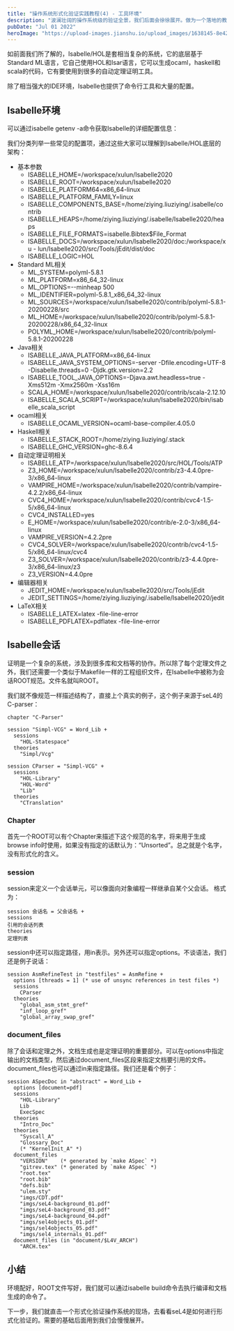 ```yaml
---
title: "操作系统形式化验证实践教程(4) - 工具环境"
description: "波澜壮阔的操作系统级的验证全景，我们后面会徐徐展开。做为一个落地的教程，我们千里之行始于足下，先从Isabelle/HOL工具的使用开始说起。"
pubDate: "Jul 01 2022"
heroImage: "https://upload-images.jianshu.io/upload_images/1638145-8e4275af60afb16e.png?imageMogr2/auto-orient/strip%7CimageView2/2/w/1240"
---
```


如前面我们所了解的，Isabelle/HOL是套相当复杂的系统，它的底层基于Standard ML语言，它自己使用HOL和Isar语言，它可以生成ocaml，haskell和scala的代码，它有要使用到很多的自动定理证明工具。

除了相当强大的IDE环境，Isabelle也提供了命令行工具和大量的配置。

## Isabelle环境

可以通过isabelle getenv -a命令获取Isabelle的详细配置信息：

我们分类列举一些常见的配置项，通过这些大家可以理解到Isabelle/HOL底层的架构：

- 基本参数
  - ISABELLE_HOME=/workspace/xulun/Isabelle2020
  - ISABELLE_ROOT=/workspace/xulun/Isabelle2020
  - ISABELLE_PLATFORM64=x86_64-linux
  - ISABELLE_PLATFORM_FAMILY=linux
  - ISABELLE_COMPONENTS_BASE=/home/ziying.liuziying/.isabelle/contrib
  - ISABELLE_HEAPS=/home/ziying.liuziying/.isabelle/Isabelle2020/heaps
  - ISABELLE_FILE_FORMATS=isabelle.Bibtex$File_Format
  - ISABELLE_DOCS=/workspace/xulun/Isabelle2020/doc:/workspace/xu  - lun/Isabelle2020/src/Tools/jEdit/dist/doc
  - ISABELLE_LOGIC=HOL
- Standard ML相关
  - ML_SYSTEM=polyml-5.8.1
  - ML_PLATFORM=x86_64_32-linux
  - ML_OPTIONS=--minheap 500
  - ML_IDENTIFIER=polyml-5.8.1_x86_64_32-linux
  - ML_SOURCES=/workspace/xulun/Isabelle2020/contrib/polyml-5.8.1-20200228/src
  - ML_HOME=/workspace/xulun/Isabelle2020/contrib/polyml-5.8.1-20200228/x86_64_32-linux
  - POLYML_HOME=/workspace/xulun/Isabelle2020/contrib/polyml-5.8.1-20200228
- Java相关
  - ISABELLE_JAVA_PLATFORM=x86_64-linux
  - ISABELLE_JAVA_SYSTEM_OPTIONS=-server -Dfile.encoding=UTF-8 -Disabelle.threads=0 -Djdk.gtk.version=2.2
  - ISABELLE_TOOL_JAVA_OPTIONS=-Djava.awt.headless=true -Xms512m -Xmx2560m -Xss16m
  - SCALA_HOME=/workspace/xulun/Isabelle2020/contrib/scala-2.12.10
  - ISABELLE_SCALA_SCRIPT=/workspace/xulun/Isabelle2020/bin/isabelle_scala_script
- ocaml相关
  - ISABELLE_OCAML_VERSION=ocaml-base-compiler.4.05.0
- Haskell相关
  - ISABELLE_STACK_ROOT=/home/ziying.liuziying/.stack
  - ISABELLE_GHC_VERSION=ghc-8.6.4
- 自动定理证明相关
  - ISABELLE_ATP=/workspace/xulun/Isabelle2020/src/HOL/Tools/ATP
  - Z3_HOME=/workspace/xulun/Isabelle2020/contrib/z3-4.4.0pre-3/x86_64-linux
  - VAMPIRE_HOME=/workspace/xulun/Isabelle2020/contrib/vampire-4.2.2/x86_64-linux
  - CVC4_HOME=/workspace/xulun/Isabelle2020/contrib/cvc4-1.5-5/x86_64-linux
  - CVC4_INSTALLED=yes
  - E_HOME=/workspace/xulun/Isabelle2020/contrib/e-2.0-3/x86_64-linux
  - VAMPIRE_VERSION=4.2.2pre
  - CVC4_SOLVER=/workspace/xulun/Isabelle2020/contrib/cvc4-1.5-5/x86_64-linux/cvc4
  - Z3_SOLVER=/workspace/xulun/Isabelle2020/contrib/z3-4.4.0pre-3/x86_64-linux/z3
  - Z3_VERSION=4.4.0pre
- 编辑器相关
  - JEDIT_HOME=/workspace/xulun/Isabelle2020/src/Tools/jEdit
  - JEDIT_SETTINGS=/home/ziying.liuziying/.isabelle/Isabelle2020/jedit
- LaTeX相关
  - ISABELLE_LATEX=latex -file-line-error
  - ISABELLE_PDFLATEX=pdflatex -file-line-error

## Isabelle会话

证明是一个复杂的系统，涉及到很多库和文档等的协作。所以除了每个定理文件之外，我们还需要一个类似于Makefile一样的工程组织文件，在Isabelle中被称为会话ROOT规范。文件名就叫ROOT。

我们就不像规范一样描述结构了，直接上个真实的例子，这个例子来源于seL4的C-parser：
```
chapter "C-Parser"

session "Simpl-VCG" = Word_Lib +
  sessions
    "HOL-Statespace"
  theories
    "Simpl/Vcg"

session CParser = "Simpl-VCG" +
  sessions
    "HOL-Library"
    "HOL-Word"
    "Lib"
  theories
    "CTranslation"
```

### Chapter

首先一个ROOT可以有个Chapter来描述下这个规范的名字，将来用于生成browse info时使用，如果没有指定的话默认为：“Unsorted”。总之就是个名字，没有形式化的含义。

### session

session来定义一个会话单元，可以像面向对象编程一样继承自某个父会话。
格式为：

```
session 会话名 = 父会话名 + 
sessions
引用的会话列表
theories
定理列表
```

session中还可以指定路径，用in表示。另外还可以指定options。不谈语法，我们还是例子说话： 

```
session AsmRefineTest in "testfiles" = AsmRefine +
  options [threads = 1] (* use of unsync references in test files *)
  sessions
    CParser
  theories
    "global_asm_stmt_gref"
    "inf_loop_gref"
    "global_array_swap_gref"
```

### document_files

除了会话和定理之外，文档生成也是定理证明的重要部分。可以在options中指定输出的文档类型，然后通过document_files区段来指定文档要引用的文件。document_files也可以通过in来指定路径。我们还是看个例子：

```
session ASpecDoc in "abstract" = Word_Lib +
  options [document=pdf]
  sessions
    "HOL-Library"
    Lib
    ExecSpec
  theories
    "Intro_Doc"
  theories
    "Syscall_A"
    "Glossary_Doc"
    (* "KernelInit_A" *)
  document_files
    "VERSION"    (* generated by `make ASpec` *)
    "gitrev.tex" (* generated by `make ASpec` *)
    "root.tex"
    "root.bib"
    "defs.bib"
    "ulem.sty"
    "imgs/CDT.pdf"
    "imgs/seL4-background_01.pdf"
    "imgs/seL4-background_03.pdf"
    "imgs/seL4-background_04.pdf"
    "imgs/sel4objects_01.pdf"
    "imgs/sel4objects_05.pdf"
    "imgs/sel4_internals_01.pdf"
  document_files (in "document/$L4V_ARCH")
    "ARCH.tex"
```

## 小结

环境配好，ROOT文件写好，我们就可以通过isabelle build命令去执行编译和文档生成的命令了。

下一步，我们就直击一个形式化验证操作系统的现场，去看看seL4是如何进行形式化验证的。需要的基础后面用到我们会慢慢展开。

